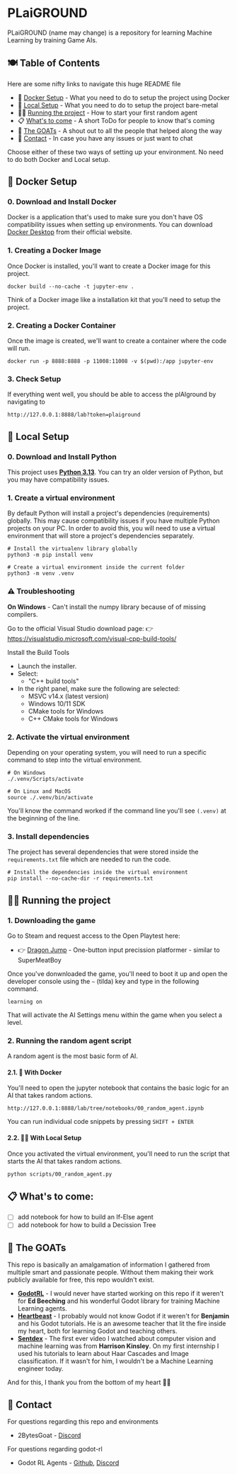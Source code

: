 # PLaiGROUND

PLaiGROUND (name may change) is a repository for learning Machine Learning by training Game AIs. 

## 🍽️ Table of Contents

Here are some nifty links to navigate this huge README file

- 🐋 [Docker Setup](#-docker-setup) - What you need to do to setup the project using Docker
- 👷 [Local Setup](#-local-setup) - What you need to do to setup the project bare-metal
- 🏃‍➡️ [Running the project](#️-running-the-project) - How to start your first random agent
- 📋 [What's to come](#-whats-to-come) - A short ToDo for people to know that's coming
- 🐐 [The GOATs](#-the-goats) - A shout out to all the people that helped along the way
- 🤙 [Contact](#-contact) - In case you have any issues or just want to chat


Choose either of these two ways of setting up your environment. No need to do both Docker and Local setup.

## 🐋 Docker Setup
### 0. Download and Install Docker
Docker is a application that's used to make sure you don't have OS compatibility issues when setting up environments. You can download [Docker Desktop](https://www.docker.com/) from their official website.

### 1. Creating a Docker Image
Once Docker is installed, you'll want to create a Docker image for this project.
```shell
docker build --no-cache -t jupyter-env .
```
Think of a Docker image like a installation kit that you'll need to setup the project.

### 2. Creating a Docker Container
Once the image is created, we'll want to create a container where the code will run.
```shell
docker run -p 8888:8888 -p 11008:11008 -v $(pwd):/app jupyter-env
```

### 3. Check Setup
If everything went well, you should be able to access the plAIground by navigating to
```
http://127.0.0.1:8888/lab?token=plaiground
```


## 👷 Local Setup
### 0. Download and Install Python
This project uses **[Python 3.13](https://www.python.org/downloads/release/python-3131/)**. You can try an older version of Python, but you may have compatibility issues.

### 1. Create a virtual environment 

By default Python will install a project's dependencies (requirements) globally. This may cause compatibility issues if you have multiple Python projects on your PC. In order to avoid this, you will need to use a virtual environment that will store a project's dependencies separately.
```
# Install the virtualenv library globally
python3 -m pip install venv

# Create a virtual environment inside the current folder
python3 -m venv .venv
```

### ⚠️ Troubleshooting

**On Windows** - Can't install the numpy library because of of missing compilers.

Go to the official Visual Studio download page: 
👉 https://visualstudio.microsoft.com/visual-cpp-build-tools/

Install the Build Tools
* Launch the installer.
* Select:
    * "C++ build tools"
* In the right panel, make sure the following are selected:
    * MSVC v14.x (latest version)
    * Windows 10/11 SDK
    * CMake tools for Windows
    * C++ CMake tools for Windows



### 2. Activate the virtual environment

Depending on your operating system, you will need to run a specific command to step into the virtual environment.
```
# On Windows
./.venv/Scripts/activate

# On Linux and MacOS
source ./.venv/bin/activate
```
You'll know the command worked if the command line you'll see `(.venv)` at the beginning of the line.

### 3. Install dependencies

The project has several dependencies that were stored inside the `requirements.txt` file which are needed to run the code.

```
# Install the dependencies inside the virtual environment
pip install --no-cache-dir -r requirements.txt
```

## 🏃‍➡️ Running the project

### 1. Downloading the game
Go to Steam and request access to the Open Playtest here:
* 👉 [Dragon Jump](https://store.steampowered.com/app/2471710/Dragon_Jump/) - One-button input precission platformer - similar to SuperMeatBoy

Once you've donwnloaded the game, you'll need to boot it up and open the developer console using the `~` (tilda) key and type in the following command.
```
learning on
```
That will activate the AI Settings menu within the game when you select a level.

### 2. Running the random agent script
A random agent is the most basic form of AI. 

#### 2.1. 🐋 With Docker
You'll need to open the jupyter notebook that contains the basic logic for an AI that takes random actions.
```
http://127.0.0.1:8888/lab/tree/notebooks/00_random_agent.ipynb
```
You can run individual code snippets by pressing `SHIFT + ENTER`

#### 2.2. 👷‍♂️ With Local Setup
Once you activated the virtual environment, you'll need to run the script that starts the AI that takes random actions.
```
python scripts/00_random_agent.py
```


## 📋 What's to come:

- [ ] add notebook for how to build an If-Else agent
- [ ] add notebook for how to build a Decission Tree

## 🐐 The GOATs

This repo is basically an amalgamation of information I gathered from multiple smart and passionate people. Without them making their work publicly available for free, this repo wouldn't exist.

* **[GodotRL](https://github.com/edbeeching/godot_rl_agents)** - I would never have started working on this repo if it weren't for **Ed Beeching** and his wonderful Godot library for training Machine Learning agents.
* **[Heartbeast](https://www.youtube.com/@uheartbeast)** - I probably would not know Godot if it weren't for **Benjamin** and his Godot tutorials. He is an awesome teacher that lit the fire inside my heart, both for learning Godot and teaching others.
* **[Sentdex](https://www.youtube.com/@sentdex)** - The first ever video I watched about computer vision and machine learning was from **Harrison Kinsley**. On my first internship I used his tutorials to learn about Haar Cascades and Image classification. If it wasn't for him, I wouldn't be a Machine Learning engineer today.

And for this, I thank you from the bottom of my heart 🙇‍♂️

## 🤙 Contact

For questions regarding this repo and environments 
* 2BytesGoat - [Discord](https://discord.gg/FsKQPupcVs)

For questions regarding godot-rl
* Godot RL Agents - [Github](https://github.com/edbeeching/godot_rl_agents), [Discord](https://discord.gg/HMMD2J8SxY)

